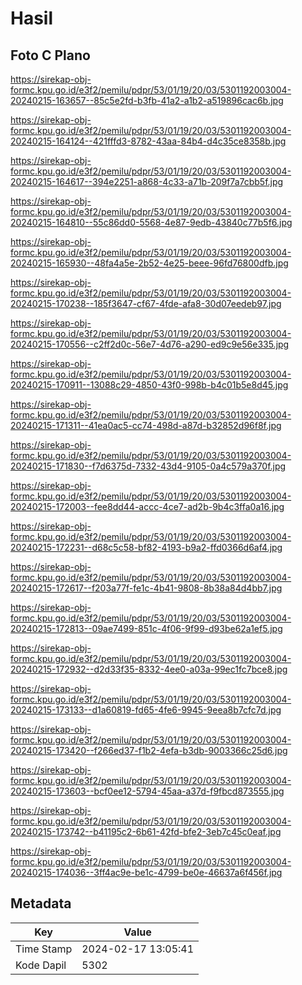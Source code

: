 # Hasil

## Foto C Plano

https://sirekap-obj-formc.kpu.go.id/e3f2/pemilu/pdpr/53/01/19/20/03/5301192003004-20240215-163657--85c5e2fd-b3fb-41a2-a1b2-a519896cac6b.jpg

https://sirekap-obj-formc.kpu.go.id/e3f2/pemilu/pdpr/53/01/19/20/03/5301192003004-20240215-164124--421fffd3-8782-43aa-84b4-d4c35ce8358b.jpg

https://sirekap-obj-formc.kpu.go.id/e3f2/pemilu/pdpr/53/01/19/20/03/5301192003004-20240215-164617--394e2251-a868-4c33-a71b-209f7a7cbb5f.jpg

https://sirekap-obj-formc.kpu.go.id/e3f2/pemilu/pdpr/53/01/19/20/03/5301192003004-20240215-164810--55c86dd0-5568-4e87-9edb-43840c77b5f6.jpg

https://sirekap-obj-formc.kpu.go.id/e3f2/pemilu/pdpr/53/01/19/20/03/5301192003004-20240215-165930--48fa4a5e-2b52-4e25-beee-96fd76800dfb.jpg

https://sirekap-obj-formc.kpu.go.id/e3f2/pemilu/pdpr/53/01/19/20/03/5301192003004-20240215-170238--185f3647-cf67-4fde-afa8-30d07eedeb97.jpg

https://sirekap-obj-formc.kpu.go.id/e3f2/pemilu/pdpr/53/01/19/20/03/5301192003004-20240215-170556--c2ff2d0c-56e7-4d76-a290-ed9c9e56e335.jpg

https://sirekap-obj-formc.kpu.go.id/e3f2/pemilu/pdpr/53/01/19/20/03/5301192003004-20240215-170911--13088c29-4850-43f0-998b-b4c01b5e8d45.jpg

https://sirekap-obj-formc.kpu.go.id/e3f2/pemilu/pdpr/53/01/19/20/03/5301192003004-20240215-171311--41ea0ac5-cc74-498d-a87d-b32852d96f8f.jpg

https://sirekap-obj-formc.kpu.go.id/e3f2/pemilu/pdpr/53/01/19/20/03/5301192003004-20240215-171830--f7d6375d-7332-43d4-9105-0a4c579a370f.jpg

https://sirekap-obj-formc.kpu.go.id/e3f2/pemilu/pdpr/53/01/19/20/03/5301192003004-20240215-172003--fee8dd44-accc-4ce7-ad2b-9b4c3ffa0a16.jpg

https://sirekap-obj-formc.kpu.go.id/e3f2/pemilu/pdpr/53/01/19/20/03/5301192003004-20240215-172231--d68c5c58-bf82-4193-b9a2-ffd0366d6af4.jpg

https://sirekap-obj-formc.kpu.go.id/e3f2/pemilu/pdpr/53/01/19/20/03/5301192003004-20240215-172617--f203a77f-fe1c-4b41-9808-8b38a84d4bb7.jpg

https://sirekap-obj-formc.kpu.go.id/e3f2/pemilu/pdpr/53/01/19/20/03/5301192003004-20240215-172813--09ae7499-851c-4f06-9f99-d93be62a1ef5.jpg

https://sirekap-obj-formc.kpu.go.id/e3f2/pemilu/pdpr/53/01/19/20/03/5301192003004-20240215-172932--d2d33f35-8332-4ee0-a03a-99ec1fc7bce8.jpg

https://sirekap-obj-formc.kpu.go.id/e3f2/pemilu/pdpr/53/01/19/20/03/5301192003004-20240215-173133--d1a60819-fd65-4fe6-9945-9eea8b7cfc7d.jpg

https://sirekap-obj-formc.kpu.go.id/e3f2/pemilu/pdpr/53/01/19/20/03/5301192003004-20240215-173420--f266ed37-f1b2-4efa-b3db-9003366c25d6.jpg

https://sirekap-obj-formc.kpu.go.id/e3f2/pemilu/pdpr/53/01/19/20/03/5301192003004-20240215-173603--bcf0ee12-5794-45aa-a37d-f9fbcd873555.jpg

https://sirekap-obj-formc.kpu.go.id/e3f2/pemilu/pdpr/53/01/19/20/03/5301192003004-20240215-173742--b41195c2-6b61-42fd-bfe2-3eb7c45c0eaf.jpg

https://sirekap-obj-formc.kpu.go.id/e3f2/pemilu/pdpr/53/01/19/20/03/5301192003004-20240215-174036--3ff4ac9e-be1c-4799-be0e-46637a6f456f.jpg


## Metadata

| Key        | Value               |
| ---------- | ------------------- |
| Time Stamp | 2024-02-17 13:05:41 |
| Kode Dapil | 5302                |



